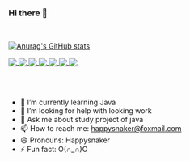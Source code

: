 ### Hi there 👋



<br/>

[![Anurag's GitHub stats](https://github-readme-stats.vercel.app/api?username=happysnaker&show_icons=true&theme=merko)](https://github.com/anuraghazra/github-readme-stats)

<a href="https://github.com/happysnaker/mirai-plugin-HRobot">
  <img align="center" src="https://github-readme-stats.vercel.app/api/pin/?username=happysnaker&repo=mirai-plugin-HRobot" />
</a>

<a href="https://github.com/happysnaker/CSAPPLabsAndNotes">
  <img align="center" src="https://github-readme-stats.vercel.app/api/pin/?username=happysnaker&repo=CSAPPLabsAndNotes" />
</a>
<a href="https://github.com/happysnaker/HXOrder">
  <img align="center" src="https://github-readme-stats.vercel.app/api/pin/?username=happysnaker&repo=HXOrder" />
</a>
<a href="https://github.com/happysnaker/Resume">
  <img align="center" src="https://github-readme-stats.vercel.app/api/pin/?username=happysnaker&repo=Resume" />
</a>

<a href="https://github.com/happysnaker/Gobang">
  <img align="center" src="https://github-readme-stats.vercel.app/api/pin/?username=happysnaker&repo=Gobang" />
</a>

<a href="https://github.com/happysnaker/StudentsManageSystem">
  <img align="center" src="https://github-readme-stats.vercel.app/api/pin/?username=happysnaker&repo=StudentsManageSystem" />
</a>

<a href="https://github.com/happysnaker/HRpc">
  <img align="center" src="https://github-readme-stats.vercel.app/api/pin/?username=happysnaker&repo=HRpc" />
</a>





<br/><br/>

- 🌱 I’m currently learning Java
- 🤔 I’m looking for help with looking work
- 💬 Ask me about study project of java
- 📫 How to reach me: happysnaker@foxmail.com
- 😄 Pronouns: Happysnaker
- ⚡ Fun fact: O(∩_∩)O

